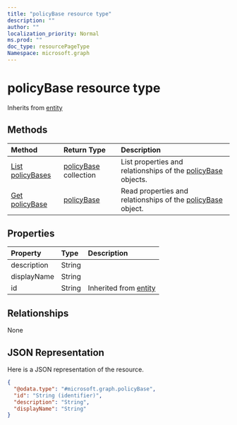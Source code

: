 ```yaml
---
title: "policyBase resource type"
description: ""
author: ""
localization_priority: Normal
ms.prod: ""
doc_type: resourcePageType
Namespace: microsoft.graph
---
```



# policyBase resource type




Inherits from [entity](../resources/entity.md)

## Methods
|Method|Return Type|Description|
|:---|:---|:---|
|[List policyBases](../api/policybase-list.md)|[policyBase](../resources/policyBase.md) collection|List properties and relationships of the [policyBase](../resources/policybase.md) objects.|
|[Get policyBase](../api/policybase-get.md)|[policyBase](../resources/policyBase.md)|Read properties and relationships of the [policyBase](../resources/policybase.md) object.|

## Properties
|Property|Type|Description|
|:---|:---|:---|
|description|String||
|displayName|String||
|id|String| Inherited from [entity](../resources/entity.md)|

## Relationships
None

## JSON Representation
Here is a JSON representation of the resource.
<!-- {
  "blockType": "resource",
  "keyProperty": "id",
  "@odata.type": "microsoft.graph.policyBase",
  "baseType": "microsoft.graph.entity",
  "openType": false
}
-->
``` json
{
  "@odata.type": "#microsoft.graph.policyBase",
  "id": "String (identifier)",
  "description": "String",
  "displayName": "String"
}
```

